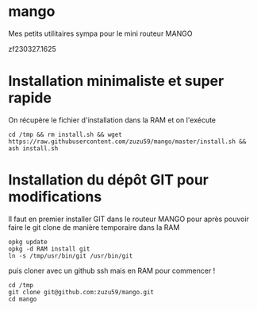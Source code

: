 # mango
Mes petits utilitaires sympa pour le mini routeur MANGO

zf230327.1625

# Installation minimaliste et super rapide
On récupère le fichier d'installation dans la RAM et on l'exécute

```
cd /tmp && rm install.sh && wget https://raw.githubusercontent.com/zuzu59/mango/master/install.sh && ash install.sh
```

# Installation du dépôt GIT pour modifications
Il faut en premier installer GIT dans le routeur MANGO pour après pouvoir faire le git clone de manière temporaire dans la RAM

```
opkg update
opkg -d RAM install git
ln -s /tmp/usr/bin/git /usr/bin/git
```

puis cloner avec un github ssh mais en RAM pour commencer !
```
cd /tmp
git clone git@github.com:zuzu59/mango.git
cd mango
```



